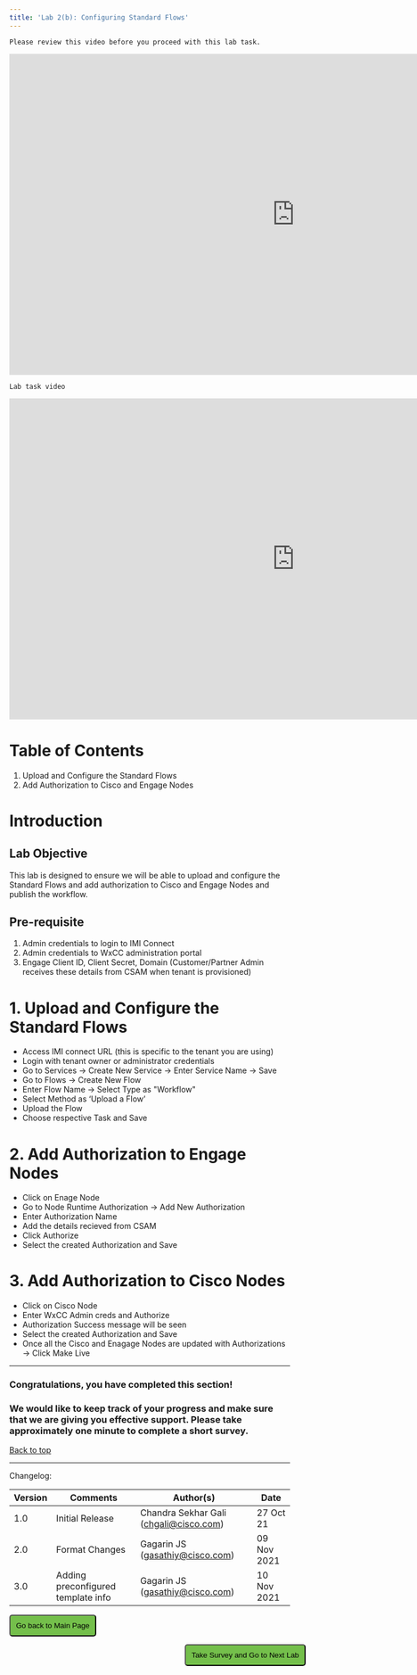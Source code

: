```yaml
---
title: 'Lab 2(b): Configuring Standard Flows'
---
```


`Please review this video before you proceed with this lab task.` 

<iframe width="1024" height="576" src="https://www.youtube.com/embed/jt-cLg_8Axc" title="" frameborder="0" allow="accelerometer; autoplay; clipboard-write; encrypted-media; gyroscope; picture-in-picture" allowfullscreen></iframe>

`Lab task video`
<iframe width="1024" height="576" src="https://www.youtube.com/embed/d3ZIhE4UZDI" title="" frameborder="0" allow="accelerometer; autoplay; clipboard-write; encrypted-media; gyroscope; picture-in-picture" allowfullscreen></iframe>

# Table of Contents

1. Upload and Configure the Standard Flows
2. Add Authorization to Cisco and Engage Nodes


# Introduction

## Lab Objective

This lab is designed to ensure we will be able to upload and configure the Standard Flows and add authorization to Cisco and Engage Nodes and publish the workflow.  


## Pre-requisite

1. Admin credentials to login to IMI Connect
2. Admin credentials to WxCC administration portal
2. Engage Client ID, Client Secret, Domain (Customer/Partner Admin receives these details from CSAM when tenant is provisioned)



# 1. Upload and Configure the Standard Flows

- Access IMI connect URL (this is specific to the tenant you are using) 
- Login with tenant owner or administrator credentials
- Go to Services -> Create New Service -> Enter Service Name -> Save
- Go to Flows -> Create New Flow
- Enter Flow Name -> Select Type as "Workflow"
- Select Method as ‘Upload a Flow’
- Upload the Flow
- Choose respective Task and Save


# 2. Add Authorization to Engage Nodes

- Click on Enage Node
- Go to Node Runtime Authorization -> Add New Authorization
- Enter Authorization Name
- Add the details recieved from CSAM
- Click Authorize 
- Select the created Authorization and Save


# 3. Add Authorization to Cisco Nodes

- Click on Cisco Node
- Enter WxCC Admin creds and Authorize
- Authorization Success message will be seen
- Select the created Authorization and Save
- Once all the Cisco and Enagage Nodes are updated with Authorizations -> Click Make Live

---

### Congratulations, you have completed this section! 
### We would like to keep track of your progress and make sure that we are giving you effective support. Please take approximately one minute to complete a short survey.

[Back to top](#table-of-contents)

---

Changelog:

| **Version** | **Comments** | **Author(s)** | **Date** |
| --- | --- | --- | --- |
| 1.0 | Initial Release | Chandra Sekhar Gali (chgali@cisco.com) | 27 Oct 21 |
| 2.0 | Format Changes | Gagarin JS (gasathiy@cisco.com) | 09 Nov 2021 |
| 3.0 | Adding preconfigured template info | Gagarin JS (gasathiy@cisco.com) | 10 Nov 2021 |

<script>
function mainPage() {window.location.href = "https://wxcctechsummit.github.io/wxcclabguides/NewDigital/HomePage.html";}
function nextLab() 
 {
 window.open("https://app.smartsheet.com/b/form/ff1e015c4aed46bfab3f5caed7850aa4", '_blank');
 window.location.href = "https://wxcctechsummit.github.io/wxcclabguides/NewDigital/2c_Flow_debugging.html";
 }
</script>

<div id="button-row">
	<button onclick="mainPage()" style="
  border-radius: 5px;
  background-color: rgb(116,191,75);
  padding: 10px;">Go back to Main Page</button>

<button onclick="nextLab()" style="
  position: absolute;
  right: 200px;
  border-radius: 5px;
  background-color: rgb(116,191,75);
  padding: 10px;">Take Survey and Go to Next Lab</button>


</div>
